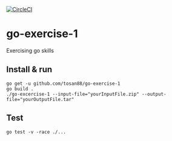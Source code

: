 [![CircleCI](https://circleci.com/gh/tosan88/go-exercise-1.svg?style=shield)](https://circleci.com/gh/tosan88/go-exercise-1)
# go-exercise-1
Exercising go skills

## Install & run

```
go get -u github.com/tosan88/go-exercise-1
go build .
./go-excercise-1 --input-file="yourInputFile.zip" --output-file="yourOutputFile.tar"
```

## Test

```
go test -v -race ./...
```